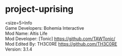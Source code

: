 project-uprising
================

<size=5>Info<br></size>
Game Developers: Bohemia Interactive<br>
Mod Name: Altis Life<br>
Mod Developer: [Tonic] https://github.com/TAWTonic/<br>
Mod Edited By: TH3C0RE https://github.com/TH3C0RE<br>
Version: 3.1.4<br>
